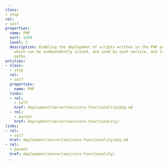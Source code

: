 ```yaml
---
class:
- stop
rel:
- self
properties:
  name: PHP
  sort: 1459
  level: 3
  description: Enabling the deployment of scripts written in the PHP programming language,
    which can be independently scaled, and used by each service, and its individual
    paths.
entities:
- class:
  - stop
  rel:
  - self
  properties:
    name: PHP
  links:
  - rel:
    - self
    href: deployment/serverless/core-functionality/php.md
  - rel:
    - parent
    href: deployment/serverless/core-functionality/
links:
- rel:
  - self
  href: deployment/serverless/core-functionality/php.md
- rel:
  - parent
  href: deployment/serverless/core-functionality/
...
```

